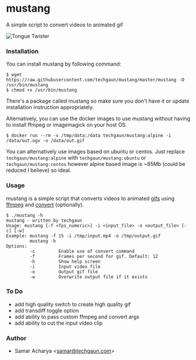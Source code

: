# mustang
A simple script to convert videos to animated gif

![Tongue Twister](http://i.imgur.com/iMNDmMh.gif)

### Installation
You can install mustang by following command:

```shell
$ wget https://raw.githubusercontent.com/techgaun/mustang/master/mustang -O /usr/bin/mustang
$ chmod +x /usr/bin/mustang
```

There's a package called mustang so make sure you don't have it or update installation instruction appropriately.

Alternatively, you can use the docker images to use mustang without having to install ffmpeg or imagemagick on your host OS.
```shell
$ docker run --rm -v /tmp/data:/data techgaun/mustang:alpine -i /data/out.ogv -o /data/out.gif
```

You can alternatively use images based on ubuntu or centos. Just replace `techgaun/mustang:alpine` with `techgaun/mustang:ubuntu` or `techgaun/mustang:centos` however alpine based image is ~85Mb (could be reduced I believe) so ideal.

### Usage
mustang is a simple script that converts videos to animated [gifs](https://en.wikipedia.org/wiki/GIF) using [ffmpeg](https://www.ffmpeg.org/) and [convert](http://www.imagemagick.org) (optionally).

```shell
$ ./mustang -h
mustang - written by techgaun
Usage: mustang [-f <fps_numeric>] -i <input_file> -o <output_file> [-c] [-w]
Example: mustang -f 15 -i /tmp/input.mp4 -o /tmp/output.gif
         mustang -h
Options:
         -c         Enable use of convert command
         -f         Frames per second for gif. Default: 12
         -h         Show help screen
         -i         Input video file
         -o         Output gif file
         -w         Overwrite output file if it exists
```

### To Do

- add high quality switch to create high quality gif
- add transdiff toggle option
- add ability to pass custom ffmpeg and convert args
- add ability to cut the input video clip

### Author
- Samar Acharya \<samar@techgaun.com\>
